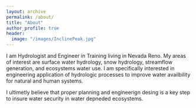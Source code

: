 ```yaml
---
layout: archive
permalink: /about/
title: "About"
author_profile: true
header:
  image: "/images/InclinePeak.jpg"
---
```


I am Hydrologist and Engineer in Training living in Nevada Reno. My areas of interest are surface water hydrology, snow hydrology, streamflow generation, and ecosystems water use.  I am specifically interested in engineering application of hydrologic processes to improve water availbility for natural and human systems.

I ultimetly believe that proper planning and engineerign desing is a key step to insure water security in water depneded ecosystems.
